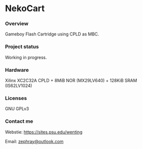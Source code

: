 NekoCart
========

### Overview

Gameboy Flash Cartridge using CPLD as MBC.

### Project status

Working in progress.

### Hardware

Xilinx XC2C32A CPLD + 8MiB NOR (MX29LV640) + 128KiB SRAM (IS62LV1024)

### Licenses

GNU GPLv3

### Contact me

Webstie: https://sites.psu.edu/wenting

Email: zephray@outlook.com
